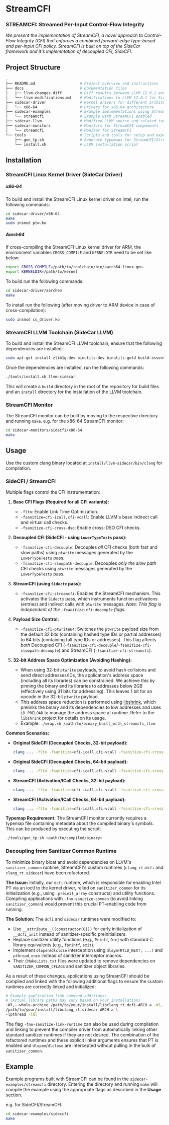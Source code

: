 # StreamCFI

### STREAMCFI: Streamed Per-Input Control-Flow Integrity

_We present the implementation of StreamCFI, a novel approach to Control-Flow
Integrity (CFI) that enforces a combined forward-edge type-based and
per-input CFI policy. StreamCFI is built on top of the SideCar framework
and it's implemntation of decoupled CFI, SideCFI._

## Project Structure

```bash
.
├── README.md                    # Project overview and instructions
├── docs                         # Documentation files
│   ├── llvm-changes.diff        # Diff results between LLVM 12.0.1 and SideCar LLVM
│   └── llvm-modifications.md    # Modifications to LLVM 12.0.1 for SideCar
├── sidecar-driver               # Kernel drivers for different architectures
│   └── x86-64                   # Drivers for x86-64 architecture
├── sidecar-examples             # Example implementations using StreamCFI
│   └── streamcfi                # Example with StreamCFI enabled
├── sidecar-llvm                 # Modified LLVM source and related tools
├── sidecar-monitors             # Monitors for StreamCFI components
│   └── streamcfi                # Monitor for StreamCFI
└── tools                        # Scripts and tools for setup and experiments
    ├── gen_tp.sh                # Generate typemaps for StreamCFI/StreamCFI
    └── install.sh               # LLVM installation script
```

## Installation

### StreamCFI Linux Kernel Driver (SideCar Driver)

##### x86-64

To build and install the StreamCFI Linux kernel driver on Intel, run the following commands:

```bash
cd sidecar-driver/x86-64
make
sudo insmod ptw.ko
```

##### Aarch64

If cross-compiling the StreamCFI Linux kernel driver for ARM, the environment variables `CROSS_COMPILE` and `KERNELDIR` need to be set like below:

```bash
export CROSS_COMPILE=/path/to/toolchain/bin/aarch64-linux-gnu-
export KERNELDIR=/path/to/kernel
```

To build run the following commands:

```bash
cd sidecar-driver/aarch64
make
```

To install run the following (after moving driver to ARM device in case of cross-compilation):

```bash
sudo insmod cs_driver.ko
```

### StreamCFI LLVM Toolchain (SideCar LLVM)

To build and install the StreamCFI LLVM toolchain, ensure that the following dependencies are installed:

```bash
sudo apt-get install zlib1g-dev binutils-dev binutils-gold build-essential cmake ninja-build
```

Once the dependencies are installed, run the following commands:

```bash
./tools/install.sh llvm-sidecar
```

This will create a `build` directory in the root of the repository for build files and an `install` directory for the installation of the LLVM toolchain.

### StreamCFI Monitor

The StreamCFI monitor can be built by moving to the respective directory and running `make`.
e.g. for the x86-64 StreamCFI monitor:

```bash
cd sidecar-monitors/sidecfi/x86-64
make
```

## Usage

Use the custom clang binary located at `install/llvm-sidecar/bin/clang` for compilation.

### SideCFI / StreamCFI

Multiple flags control the CFI instrumentation:

1.  **Base CFI Flags (Required for all CFI variants):**

    - `-flto`: Enable Link Time Optimization.
    - `-fsanitize=cfi-icall,cfi-vcall`: Enable LLVM's base indirect call and virtual call checks.
    - `-fsanitize-cfi-cross-dso`: Enable cross-DSO CFI checks.

2.  **Decoupled CFI (SideCFI - using `LowerTypeTests` pass):**

    - `-fsanitize-cfi-decouple`: Decouples _all_ CFI checks (both fast and slow paths) using `ptwrite` messages generated by the `LowerTypeTests` pass.
    - `-fsanitize-cfi-slowpath-decouple`: Decouples _only the slow path_ CFI checks using `ptwrite` messages generated by the `LowerTypeTests` pass.

3.  **StreamCFI (using `Sidectx` pass):**

    - `-fsanitize-cfi-streamcfi`: Enables the StreamCFI mechanism. This activates the `Sidectx` pass, which instruments function activations (entries) and indirect calls with `ptwrite` messages. _Note: This flag is independent of the `-fsanitize-cfi-decouple` flags._

4.  **Payload Size Control:**

    - `-fsanitize-cfi-ptwrite64`: Switches the `ptwrite` payload size from the default 32 bits (containing hashed type IDs or partial addresses) to 64 bits (containing full type IDs or addresses). This flag affects _both_ Decoupled CFI (`-fsanitize-cfi-decouple`/`-fsanitize-cfi-slowpath-decouple`) and StreamCFI (`-fsanitize-cfi-streamcfi`).

5.  **32-bit Address Space Optimization (Avoiding Hashing):**
    - When using 32-bit `ptwrite` payloads, to avoid hash collisions and send direct addresses/IDs, the application's address space (including all its libraries) can be constrained. We achieve this by pinning the binary and its libraries to addresses below 2GB (effectively using 31 bits for addressing). This leaves 1 bit for an opcode in the 32-bit `ptwrite` payload.
    - This address space reduction is performed using [libshrink](https://github.com/vusec/libshrink), which prelinks the binary and its dependencies to low addresses and uses `LD_PRELOAD` to manage the address space at runtime. Refer to the `libshrink` project for details on its usage.
    - Example: `./wrap.sh /path/to/binary_built_with_streamcfi_llvm`

**Common Scenarios:**

- **Original SideCFI (Decoupled Checks, 32-bit payload):**
  ```bash
  clang ... -flto -fsanitize=cfi-icall,cfi-vcall -fsanitize-cfi-cross-dso -fsanitize-cfi-decouple
  ```
- **Original SideCFI (Decoupled Checks, 64-bit payload):**
  ```bash
  clang ... -flto -fsanitize=cfi-icall,cfi-vcall -fsanitize-cfi-cross-dso -fsanitize-cfi-decouple -fsanitize-cfi-ptwrite64
  ```
- **StreamCFI (Activation/ICall Checks, 32-bit payload):**
  ```bash
  clang ... -flto -fsanitize=cfi-icall,cfi-vcall -fsanitize-cfi-cross-dso -fsanitize-cfi-streamcfi
  ```
- **StreamCFI (Activation/ICall Checks, 64-bit payload):**
  ```bash
  clang ... -flto -fsanitize=cfi-icall,cfi-vcall -fsanitize-cfi-cross-dso -fsanitize-cfi-streamcfi -fsanitize-cfi-ptwrite64
  ```

**Typemap Requirement:**
The StreamCFI monitor currently requires a typemap file containing metadata about the compiled binary's symbols. This can be produced by executing the script:

```bash
./tools/gen_tp.sh <path/to/compiled/binary>
```

### Decoupling from Sanitizer Common Runtime

To minimize binary bloat and avoid dependencies on LLVM's `sanitizer_common` runtime, StreamCFI's custom runtimes (`clang_rt.dcfi` and `clang_rt.sidecar`) have been refactored.

**The Issue:** Initially, our `dcfi` runtime, which is responsible for enabling Intel PT via an ioctl to the kernel driver, relied on `sanitizer_common` for its initialization (e.g., using `.preinit_array` constructs) and utility functions. Compiling applications with `-fno-sanitize-common` (to avoid linking `sanitizer_common`) would prevent this crucial PT-enabling code from running.

**The Solution:**
The `dcfi` and `sidecar` runtimes were modified to:

- Use `__attribute__((constructor(0)))` for early initialization of `__dcfi_init` instead of sanitizer-specific preinitializers.
- Replace sanitizer utility functions (e.g., `Printf`, `Die`) with standard C library equivalents (e.g., `fprintf`, `exit`).
- Implement `dlopen`/`dlclose` interception using `dlsym(RTLD_NEXT, ...)` and `pthread_once` instead of sanitizer interceptor macros.
- Their `CMakeLists.txt` files were updated to remove dependencies on `SANITIZER_COMMON_CFLAGS` and sanitizer object libraries.

As a result of these changes, applications using StreamCFI should be compiled and linked with the following additional flags to ensure the custom runtimes are correctly linked and initialized:

```bash
# Example application link command additions:
# (Actual library paths may vary based on your installation)
-Wl,--whole-archive /path/to/your/install/libclang_rt.dcfi-ARCH.a -Wl,--no-whole-archive \
/path/to/your/install/libclang_rt.sidecar-ARCH.a \
-lpthread -ldl
```

The flag `-fno-sanitize-link-runtime` can also be used during compilation and linking to prevent the compiler driver from automatically linking other standard sanitizer runtimes if they are not desired. The combination of the refactored runtimes and these explicit linker arguments ensures that PT is enabled and `dlopen`/`dlclose` are intercepted without pulling in the bulk of `sanitizer_common`.

## Example

Example programs built with StreamCFI can be found in the `sidecar-examples/streamcfi` directory. Entering the directory and running `make` will compile the example using the appropriate flags as described in the **Usage** section.

e.g. for SideCFI/StreamCFI:

```bash
cd sidecar-examples/sideccfi
make
```
